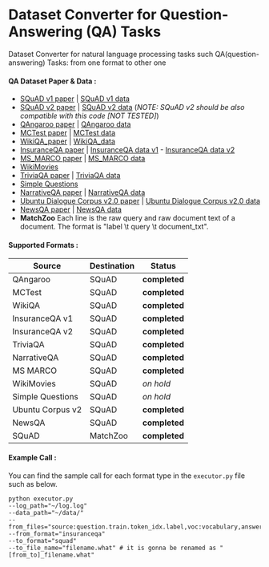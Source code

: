# Dataset Converter for Question-Answering (QA) Tasks 
Dataset Converter for natural language processing tasks such QA(question-answering) Tasks: from one format to other one

#### QA Dataset Paper & Data :

* [SQuAD v1 paper](https://arxiv.org/pdf/1606.05250) | [SQuAD v1 data](https://github.com/rajpurkar/SQuAD-explorer/blob/master/dataset)
* [SQuAD v2 paper](https://arxiv.org/abs/1806.03822) | [SQuAD v2 data](https://github.com/rajpurkar/SQuAD-explorer/blob/master/dataset) (*NOTE: SQuAD v2 should be also compatible with this code [NOT TESTED]*) 
* [QAngaroo paper](https://transacl.org/ojs/index.php/tacl/article/viewFile/1325/299) | [QAngaroo data](http://bit.ly/2m0W32k)
* [MCTest paper](https://www.microsoft.com/en-us/research/wp-content/uploads/2016/11/MCTest_EMNLP2013.pdf) | [MCTest data](https://github.com/mcobzarenco/mctest/tree/master/data/MCTest)
* [WikiQA_paper](https://aclweb.org/anthology/D15-1237) | [WikiQA_data](https://www.microsoft.com/en-us/download/details.aspx?id=52419)
* [InsuranceQA paper](https://arxiv.org/abs/1508.01585) | [InsuranceQA data v1](https://github.com/shuzi/insuranceQA/tree/master/V1) - [InsuranceQA data v2](https://github.com/shuzi/insuranceQA/tree/master/V2) 
* [MS_MARCO paper](https://arxiv.org/pdf/1611.09268.pdf) | [MS_MARCO data](http://www.msmarco.org/dataset.aspx)
* [WikiMovies](https://arxiv.org/abs/1606.03126)
* [TriviaQA paper](https://arxiv.org/abs/1705.03551) | [TriviaQA data](http://nlp.cs.washington.edu/triviaqa/)
* [Simple Questions](https://arxiv.org/abs/1506.02075)
* [NarrativeQA paper](https://arxiv.org/abs/1712.07040) | [NarrativeQA data](https://github.com/deepmind/narrativeqa)
* [Ubuntu Dialogue Corpus v2.0 paper](https://arxiv.org/abs/1506.08909) | [Ubuntu Dialogue Corpus v2.0 data](https://github.com/rkadlec/ubuntu-ranking-dataset-creator)
* [NewsQA paper](https://arxiv.org/abs/1611.09830) | [NewsQA data](https://datasets.maluuba.com/NewsQA)
* **MatchZoo** Each line is the raw query and raw document text of a document. The format is "label \t query \t document_txt".  
#### Supported Formats :
Source | Destination | Status
------------ | ------------- | -------------
QAngaroo| SQuAD| **completed**
MCTest| SQuAD| **completed**
WikiQA| SQuAD| **completed**
InsuranceQA v1| SQuAD| **completed**
InsuranceQA v2| SQuAD| **completed**
TriviaQA| SQuAD| **completed**
NarrativeQA| SQuAD| **completed**
MS MARCO| SQuAD| **completed**
WikiMovies| SQuAD| *on hold*
Simple Questions| SQuAD| *on hold*
Ubuntu Corpus v2| SQuAD| **completed**
NewsQA| SQuAD| **completed**
SQuAD| MatchZoo| **completed**

#### Example Call :

You can find the sample call for each format type in the ``` executor.py ``` file such as below. 

```
python executor.py 
--log_path="~/log.log" 
--data_path="~/data/" 
--from_files="source:question.train.token_idx.label,voc:vocabulary,answer:answers.label.token_idx" 
--from_format="insuranceqa" 
--to_format="squad" 
--to_file_name="filename.what" # it is gonna be renamed as "[from_to]_filename.what"
```